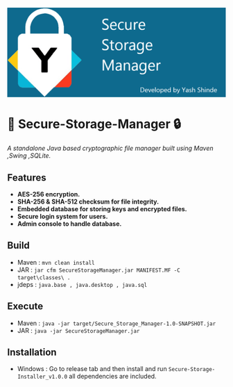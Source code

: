 ![Secure-Storage-Manager](Resources/Splash.png)

# 🔐 Secure-Storage-Manager 🔒

*A standalone Java based cryptographic file manager built using Maven ,Swing ,SQLite.*

## Features  
- **AES-256 encryption.**
- **SHA-256 & SHA-512 checksum for file integrity.** 
- **Embedded database for storing keys and encrypted files.**
- **Secure login system for users.**
- **Admin console to handle database.**

## Build 
- Maven : ``mvn clean install``
- JAR   : ``jar cfm SecureStorageManager.jar MANIFEST.MF -C target\classes\ . ``
- jdeps : ``java.base , java.desktop , java.sql``

## Execute 
- Maven : ``java -jar target/Secure_Storage_Manager-1.0-SNAPSHOT.jar``
- JAR   : ``java -jar SecureStorageManager.jar``

## Installation
- Windows : Go to release tab and then install and run ``Secure-Storage-Installer_v1.0.0`` all dependencies are included.


